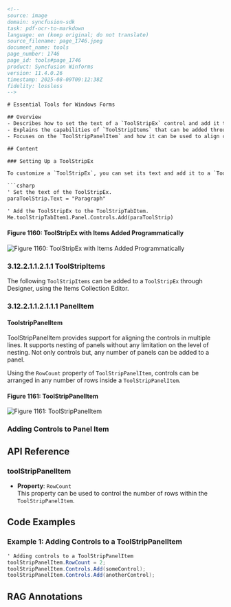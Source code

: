 ```html
<!-- 
source: image
domain: syncfusion-sdk
task: pdf-ocr-to-markdown
language: en (keep original; do not translate)
source_filename: page_1746.jpeg
document_name: tools
page_number: 1746
page_id: tools#page_1746
product: Syncfusion Winforms
version: 11.4.0.26
timestamp: 2025-08-09T09:12:38Z
fidelity: lossless
-->

# Essential Tools for Windows Forms

## Overview
- Describes how to set the text of a `ToolStripEx` control and add it to a `ToolStripTabItem`.
- Explains the capabilities of `ToolStripItems` that can be added through the Designer.
- Focuses on the `ToolStripPanelItem` and how it can be used to align controls in multiple lines.

## Content

### Setting Up a ToolStripEx

To customize a `ToolStripEx`, you can set its text and add it to a `ToolStripTabItem`. Here's an example:

```csharp
' Set the text of the ToolStripEx.
paraToolStrip.Text = "Paragraph"

' Add the ToolStripEx to the ToolStripTabItem.
Me.toolStripTabItem1.Panel.Controls.Add(paraToolStrip)
```

#### Figure 1160: ToolStripEx with Items Added Programmatically

![Figure 1160: ToolStripEx with Items Added Programmatically](https://i.imgur.com/ExampleImage1.png)

### 3.12.2.1.1.2.1.1 ToolStripItems

The following `ToolStripItems` can be added to a `ToolStripEx` through Designer, using the Items Collection Editor.

### 3.12.2.1.1.2.1.1.1 PanelItem

#### ToolstripPanelItem

ToolStripPanelItem provides support for aligning the controls in multiple lines. It supports nesting of panels without any limitation on the level of nesting. Not only controls but, any number of panels can be added to a panel.

Using the `RowCount` property of `ToolStripPanelItem`, controls can be arranged in any number of rows inside a `ToolStripPanelItem`.

#### Figure 1161: ToolStripPanelItem

![Figure 1161: ToolStripPanelItem](https://i.imgur.com/ExampleImage2.png)

### Adding Controls to Panel Item

## API Reference

### toolStripPanelItem

- **Property**: `RowCount`  
  This property can be used to control the number of rows within the `ToolStripPanelItem`.

## Code Examples

### Example 1: Adding Controls to a ToolStripPanelItem
```csharp
' Adding controls to a ToolStripPanelItem
toolStripPanelItem.RowCount = 2;
toolStripPanelItem.Controls.Add(someControl);
toolStripPanelItem.Controls.Add(anotherControl);
```

## RAG Annotations
<!-- tags: [ToolStripEx, ToolStripItems, Designer, ToolStripPanelItem, Syncfusion Winforms] keywords: [ToolStripPanelItem, RowCount, tools#page_1746] -->
```